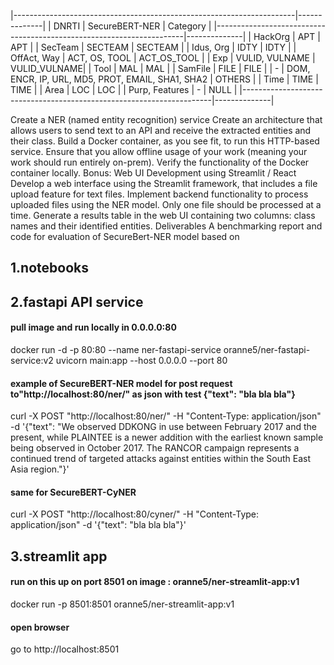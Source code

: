 

|----------------------------------------------------------------------|--------------|
| DNRTI            | SecureBERT-NER                                    | Category     |
|----------------------------------------------------------------------|--------------|
| HackOrg          | APT                                               | APT          |
| SecTeam          | SECTEAM                                           | SECTEAM      |
| Idus, Org        | IDTY                                              | IDTY         |
| OffAct, Way      | ACT, OS, TOOL                                     | ACT_OS_TOOL  |
| Exp              | VULID, VULNAME                                    | VULID_VULNAME|
| Tool             | MAL                                               | MAL          |
| SamFile          | FILE                                              | FILE         |
| -                | DOM, ENCR, IP, URL, MD5, PROT, EMAIL, SHA1, SHA2  | OTHERS       |
| Time             | TIME                                              | TIME         |
| Area             | LOC                                               | LOC          |
| Purp, Features   | -                                                 | NULL         |
|----------------------------------------------------------------------|--------------|

Create a NER (named entity recognition) service
Create an architecture that allows users to send text to an API and receive the
extracted entities and their class.
Build a Docker container, as you see fit, to run this HTTP-based service. Ensure that
you allow offline usage of your work (meaning your work should run entirely
on-prem).
Verify the functionality of the Docker container locally.
Bonus: Web UI Development using Streamlit / React
Develop a web interface using the Streamlit framework, that includes a file upload
feature for text files.
Implement backend functionality to process uploaded files using the NER model.
Only one file should be processed at a time.
Generate a results table in the web UI containing two columns: class names and their
identified entities.
Deliverables
A benchmarking report and code for evaluation of SecureBert-NER model based on






## 1.notebooks


## 2.fastapi API service

#### pull image and run locally in 0.0.0.0:80
docker run -d -p 80:80 --name ner-fastapi-service oranne5/ner-fastapi-service:v2 uvicorn main:app --host 0.0.0.0 --port 80


#### example of SecureBERT-NER model for post request to"http://localhost:80/ner/" as json with test {"text": "bla bla bla"}

curl -X POST "http://localhost:80/ner/" -H "Content-Type: application/json" -d '{"text": "We observed DDKONG in use between February 2017 and the present, while PLAINTEE is a newer addition with the earliest known sample being observed in October 2017. The RANCOR campaign represents a continued trend of targeted attacks against entities within the South East Asia region."}'

#### same for SecureBERT-CyNER
curl -X POST "http://localhost:80/cyner/" -H "Content-Type: application/json" -d '{"text": "bla bla bla"}'

## 3.streamlit app

#### run on this up on port 8501 on image :  oranne5/ner-streamlit-app:v1

docker run -p 8501:8501 oranne5/ner-streamlit-app:v1

#### open browser

go to http://localhost:8501